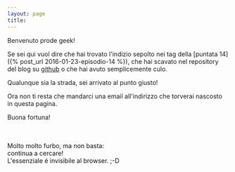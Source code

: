 ```yaml
---
layout: page
title: 
---
```


Benvenuto prode geek!

Se sei qui vuol dire che hai trovato l'indizio sepolto nei tag della [puntata 14]({% post_url 2016-01-23-episodio-14 %}), che hai scavato nel repository del blog su [github](https://github.com/geekcookies/geekcookies.github.io) o che hai avuto semplicemente culo.

Qualunque sia la strada, sei arrivato al punto giusto!

Ora non ti resta che mandarci una email all'indirizzo che torverai nascosto in questa pagina.

Buona fortuna!

<br />
<br />
<span style="color:#101010"> Molto molto furbo, ma non basta:
<br />
continua a cercare!
<br />
L'essenziale é invisibile al browser. ;-D </span>


<!--------------------------------------------------------------------------------------------------------------------------------------!-->
<!--------------------------------------------------------------------------------------------------------------------------------------!-->
<!--------------------------------------------------------------------------------------------------------------------------------------!-->
<!--                                                                                                                                    !-->
<!--   Finalmente, era un bel pó che stavamo aspettando                                                                                 !-->
<!--   Ora devo solo mandarci una email all'indirizzo qui sotto:                                                                        !-->
<!--                                                                                                                                    !-->
<!--   67 65 65 6b 63 6f 6f 6b 69 65 73 70 6f 64 63 61 73 74 2b 63 61 63 63 69 61 61 6c 6c 6f 7a 65 72 6f 40 67 6d 61 69 6c 2e 63 6f 6d !-->
<!--                                                                                                                                    !-->
<!--   Non poteva essere cosí facile dopotutto....                                                                                      !-->
<!--                                                                                                                                    !-->
<!--------------------------------------------------------------------------------------------------------------------------------------!-->
<!--------------------------------------------------------------------------------------------------------------------------------------!-->
<!--------------------------------------------------------------------------------------------------------------------------------------!-->




